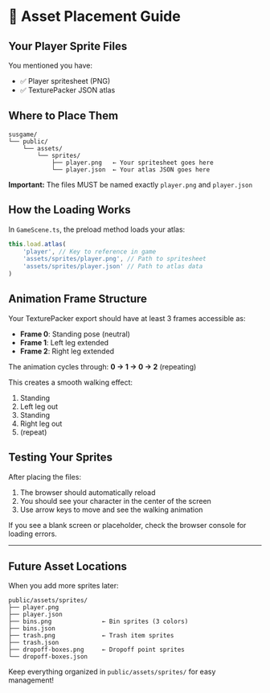 # 📍 Asset Placement Guide

## Your Player Sprite Files

You mentioned you have:

-   ✅ Player spritesheet (PNG)
-   ✅ TexturePacker JSON atlas

## Where to Place Them

```
susgame/
└── public/
    └── assets/
        └── sprites/
            ├── player.png   ← Your spritesheet goes here
            └── player.json  ← Your atlas JSON goes here
```

**Important:** The files MUST be named exactly `player.png` and `player.json`

## How the Loading Works

In `GameScene.ts`, the preload method loads your atlas:

```typescript
this.load.atlas(
    'player', // Key to reference in game
    'assets/sprites/player.png', // Path to spritesheet
    'assets/sprites/player.json' // Path to atlas data
)
```

## Animation Frame Structure

Your TexturePacker export should have at least 3 frames accessible as:

-   **Frame 0**: Standing pose (neutral)
-   **Frame 1**: Left leg extended
-   **Frame 2**: Right leg extended

The animation cycles through: **0 → 1 → 0 → 2** (repeating)

This creates a smooth walking effect:

1. Standing
2. Left leg out
3. Standing
4. Right leg out
5. (repeat)

## Testing Your Sprites

After placing the files:

1. The browser should automatically reload
2. You should see your character in the center of the screen
3. Use arrow keys to move and see the walking animation

If you see a blank screen or placeholder, check the browser console for loading errors.

---

## Future Asset Locations

When you add more sprites later:

```
public/assets/sprites/
├── player.png
├── player.json
├── bins.png              ← Bin sprites (3 colors)
├── bins.json
├── trash.png             ← Trash item sprites
├── trash.json
├── dropoff-boxes.png     ← Dropoff point sprites
└── dropoff-boxes.json
```

Keep everything organized in `public/assets/sprites/` for easy management!
